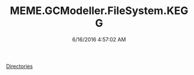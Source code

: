 ﻿---
title: MEME.GCModeller.FileSystem.KEGG
date: 6/16/2016 4:57:02 AM
---

[Directories](T-MEME.GCModeller.FileSystem.KEGG.Directories.html)
